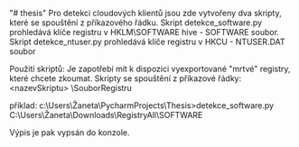 "# thesis" 
Pro detekci cloudových klientů jsou zde vytvořeny dva skripty, které se spouštění z příkazového řádku.
Skript detekce_software.py prohledává klíče registru v HKLM\SOFTWARE hive - SOFTWARE soubor.
Skript detekce_ntuser.py prohledává klíče registru v HKCU - NTUSER.DAT soubor

Použití skriptů:
  Je zapotřebí mít k dispozici vyexportované "mrtvé" registry, které chcete zkoumat.
  Skripty se spouštění z příkazové řádky:
 <cestaKeSkriptu>\<nazevSkriptu> <cestaKSouboruRegistru>\SouborRegistru

 příklad:
 c:\Users\Žaneta\PycharmProjects\Thesis>detekce_software.py C:\Users\Žaneta\Downloads\RegistryAll\SOFTWARE
 
 Výpis je pak vypsán do konzole.

  
